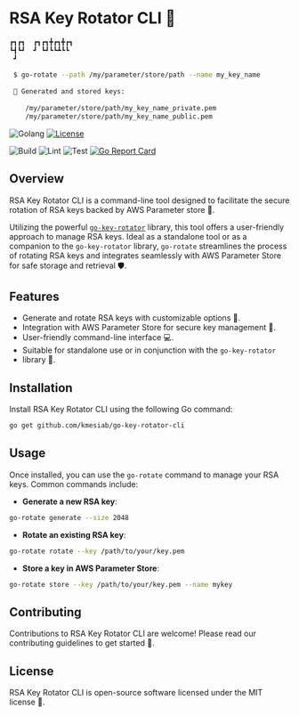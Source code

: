 # RSA Key Rotator CLI 🔄

```bash              
┏┓┏┓  ┏┓┏┓╋┏┓╋┏┓
┗┫┗┛  ┛ ┗┛┗┗┻┗┗ 
 ┛     
 
 $ go-rotate --path /my/parameter/store/path --name my_key_name
 
 🔐 Generated and stored keys: 
 
    /my/parameter/store/path/my_key_name_private.pem
    /my/parameter/store/path/my_key_name_public.pem
```

![Golang](https://img.shields.io/badge/Go-00add8.svg?labelColor=171e21&style=for-the-badge&logo=go)
[![License](https://img.shields.io/github/license/GitGuardian/ggshield?color=%231B2D55&style=for-the-badge)](LICENSE)

![Build](https://github.com/kmesiab/go-key-rotator-cli/actions/workflows/go-build.yml/badge.svg)
![Lint](https://github.com/kmesiab/go-key-rotator-cli/actions/workflows/go-lint.yml/badge.svg)
![Test](https://github.com/kmesiab/go-key-rotator-cli/actions/workflows/go-test.yml/badge.svg)
[![Go Report Card](https://img.shields.io/badge/go%20report-A+-brightgreen.svg?style=flat)](https://goreportcard.com/report/github.com/kmesiab/go-key-rotator-cli)


## Overview

RSA Key Rotator CLI is a command-line tool designed to facilitate the
secure rotation of RSA keys backed by AWS Parameter store 🔑.

Utilizing the powerful
[`go-key-rotator`](https://github.com/kmesiab/go-key-rotator)
library, this tool offers a user-friendly approach to manage RSA keys.
Ideal as a standalone tool or as a companion to the `go-key-rotator`
library, `go-rotate` streamlines the process of rotating RSA keys and
integrates seamlessly with AWS Parameter Store for safe storage and
retrieval 🛡️.

## Features

- Generate and rotate RSA keys with customizable options 🔧.
- Integration with AWS Parameter Store for secure key management 🔐.
- User-friendly command-line interface 💻.
- Suitable for standalone use or in conjunction with the `go-key-rotator`
- library 🤝.

## Installation

Install RSA Key Rotator CLI using the following Go command:

```bash
go get github.com/kmesiab/go-key-rotator-cli
```

## Usage

Once installed, you can use the `go-rotate` command to manage your
RSA keys. Common commands include:

- **Generate a new RSA key**:

```bash
go-rotate generate --size 2048
```

- **Rotate an existing RSA key**:

```bash
go-rotate rotate --key /path/to/your/key.pem
```

- **Store a key in AWS Parameter Store**:

```bash
go-rotate store --key /path/to/your/key.pem --name mykey
```

## Contributing

Contributions to RSA Key Rotator CLI are welcome! Please read our
contributing guidelines to get started 🤗.

## License

RSA Key Rotator CLI is open-source software licensed under the MIT
license 📜.
